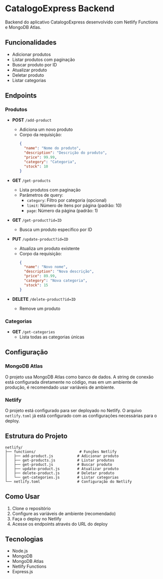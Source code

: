 # CatalogoExpress Backend

Backend do aplicativo CatalogoExpress desenvolvido com Netlify Functions e MongoDB Atlas.

## Funcionalidades

- Adicionar produtos
- Listar produtos com paginação
- Buscar produto por ID
- Atualizar produto
- Deletar produto
- Listar categorias

## Endpoints

### Produtos

- **POST** `/add-product`
  - Adiciona um novo produto
  - Corpo da requisição:
    ```json
    {
      "name": "Nome do produto",
      "description": "Descrição do produto",
      "price": 99.99,
      "category": "Categoria",
      "stock": 10
    }
    ```

- **GET** `/get-products`
  - Lista produtos com paginação
  - Parâmetros de query:
    - `category`: Filtro por categoria (opcional)
    - `limit`: Número de itens por página (padrão: 10)
    - `page`: Número da página (padrão: 1)

- **GET** `/get-product?id=ID`
  - Busca um produto específico por ID

- **PUT** `/update-product?id=ID`
  - Atualiza um produto existente
  - Corpo da requisição:
    ```json
    {
      "name": "Novo nome",
      "description": "Nova descrição",
      "price": 89.99,
      "category": "Nova categoria",
      "stock": 15
    }
    ```

- **DELETE** `/delete-product?id=ID`
  - Remove um produto

### Categorias

- **GET** `/get-categories`
  - Lista todas as categorias únicas

## Configuração

### MongoDB Atlas

O projeto usa MongoDB Atlas como banco de dados. A string de conexão está configurada diretamente no código, mas em um ambiente de produção, é recomendado usar variáveis de ambiente.

### Netlify

O projeto está configurado para ser deployado no Netlify. O arquivo `netlify.toml` já está configurado com as configurações necessárias para o deploy.

## Estrutura do Projeto

```
netlify/
├── functions/                    # Funções Netlify
│   ├── add-product.js           # Adicionar produto
│   ├── get-products.js          # Listar produtos
│   ├── get-product.js           # Buscar produto
│   ├── update-product.js        # Atualizar produto
│   ├── delete-product.js        # Deletar produto
│   └── get-categories.js        # Listar categorias
└── netlify.toml                 # Configuração do Netlify
```

## Como Usar

1. Clone o repositório
2. Configure as variáveis de ambiente (recomendado)
3. Faça o deploy no Netlify
4. Acesse os endpoints através do URL do deploy

## Tecnologias

- Node.js
- MongoDB
- MongoDB Atlas
- Netlify Functions
- Express.js
